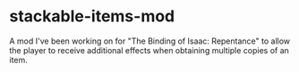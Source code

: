 # stackable-items-mod
A mod I've been working on for "The Binding of Isaac: Repentance" to allow the player to receive additional effects when obtaining multiple copies of an item.

